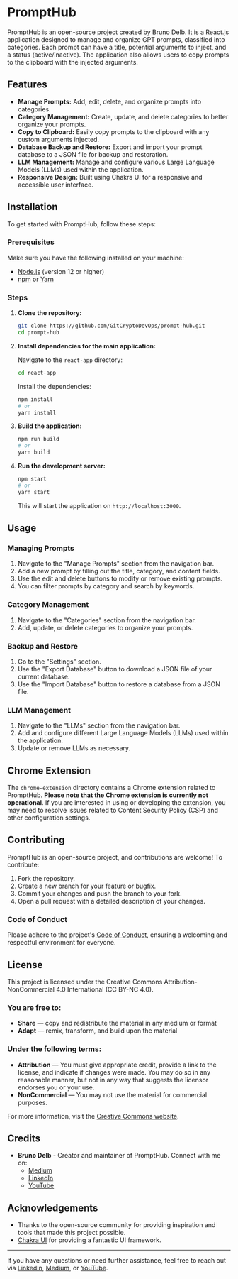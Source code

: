 # PromptHub

PromptHub is an open-source project created by Bruno Delb. It is a React.js application designed to manage and organize GPT prompts, classified into categories. Each prompt can have a title, potential arguments to inject, and a status (active/inactive). The application also allows users to copy prompts to the clipboard with the injected arguments.

## Features

- **Manage Prompts:** Add, edit, delete, and organize prompts into categories.
- **Category Management:** Create, update, and delete categories to better organize your prompts.
- **Copy to Clipboard:** Easily copy prompts to the clipboard with any custom arguments injected.
- **Database Backup and Restore:** Export and import your prompt database to a JSON file for backup and restoration.
- **LLM Management:** Manage and configure various Large Language Models (LLMs) used within the application.
- **Responsive Design:** Built using Chakra UI for a responsive and accessible user interface.

## Installation

To get started with PromptHub, follow these steps:

### Prerequisites

Make sure you have the following installed on your machine:

- [Node.js](https://nodejs.org/) (version 12 or higher)
- [npm](https://www.npmjs.com/) or [Yarn](https://yarnpkg.com/)

### Steps

1. **Clone the repository:**

    ```bash
    git clone https://github.com/GitCryptoDevOps/prompt-hub.git
    cd prompt-hub
    ```

2. **Install dependencies for the main application:**

    Navigate to the `react-app` directory:

    ```bash
    cd react-app
    ```

    Install the dependencies:

    ```bash
    npm install
    # or
    yarn install
    ```

3. **Build the application:**

    ```bash
    npm run build
    # or
    yarn build
    ```

4. **Run the development server:**

    ```bash
    npm start
    # or
    yarn start
    ```

    This will start the application on `http://localhost:3000`.

## Usage

### Managing Prompts

1. Navigate to the "Manage Prompts" section from the navigation bar.
2. Add a new prompt by filling out the title, category, and content fields.
3. Use the edit and delete buttons to modify or remove existing prompts.
4. You can filter prompts by category and search by keywords.

### Category Management

1. Navigate to the "Categories" section from the navigation bar.
2. Add, update, or delete categories to organize your prompts.

### Backup and Restore

1. Go to the "Settings" section.
2. Use the "Export Database" button to download a JSON file of your current database.
3. Use the "Import Database" button to restore a database from a JSON file.

### LLM Management

1. Navigate to the "LLMs" section from the navigation bar.
2. Add and configure different Large Language Models (LLMs) used within the application.
3. Update or remove LLMs as necessary.

## Chrome Extension

The `chrome-extension` directory contains a Chrome extension related to PromptHub. **Please note that the Chrome extension is currently not operational**. If you are interested in using or developing the extension, you may need to resolve issues related to Content Security Policy (CSP) and other configuration settings.

## Contributing

PromptHub is an open-source project, and contributions are welcome! To contribute:

1. Fork the repository.
2. Create a new branch for your feature or bugfix.
3. Commit your changes and push the branch to your fork.
4. Open a pull request with a detailed description of your changes.

### Code of Conduct

Please adhere to the project's [Code of Conduct](https://www.contributor-covenant.org/version/2/0/code_of_conduct/), ensuring a welcoming and respectful environment for everyone.

## License

This project is licensed under the Creative Commons Attribution-NonCommercial 4.0 International (CC BY-NC 4.0).

### You are free to:

- **Share** — copy and redistribute the material in any medium or format
- **Adapt** — remix, transform, and build upon the material

### Under the following terms:

- **Attribution** — You must give appropriate credit, provide a link to the license, and indicate if changes were made. You may do so in any reasonable manner, but not in any way that suggests the licensor endorses you or your use.
- **NonCommercial** — You may not use the material for commercial purposes.

For more information, visit the [Creative Commons website](https://creativecommons.org/licenses/by-nc/4.0/).

## Credits

- **Bruno Delb** - Creator and maintainer of PromptHub. Connect with me on:
  - [Medium](https://medium.com/@bruno_delb)
  - [LinkedIn](https://www.linkedin.com/in/brunodelb)
  - [YouTube](https://www.youtube.com/channel/UCBrunoDelb)

## Acknowledgements

- Thanks to the open-source community for providing inspiration and tools that made this project possible.
- [Chakra UI](https://chakra-ui.com/) for providing a fantastic UI framework.

---

If you have any questions or need further assistance, feel free to reach out via [LinkedIn](https://www.linkedin.com/in/brunodelb), [Medium](https://medium.com/@bruno_delb), or [YouTube](https://www.youtube.com/channel/UCBrunoDelb).
